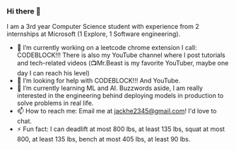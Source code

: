 ### Hi there 👋

I am a 3rd year Computer Science student with experience from 2 internships at Microsoft (1 Explore, 1 Software engineering).

- 🔭 I’m currently working on a leetcode chrome extension I call: CODEBLOCK!!! There is also my YouTube channel where I post tutorials and tech-related videos (📺Mr.Beast is my favorite YouTuber, maybe one day I can reach his level)
- 🤔 I’m looking for help with CODEBLOCK!!! And YouTube. 
- 🌱 I’m currently learning ML and AI. Buzzwords aside, I am really interested in the engineering behind deploying models in production to solve problems in real life. 
- 📫 How to reach me: Email me at jackhe2345@gmail.com! I'd love to chat.
- ⚡ Fun fact: I can deadlift at most 800 lbs, at least 135 lbs, squat at most 800, at least 135 lbs, bench at most 405 lbs, at least 90 lbs.
<!--
**ProjectsByJackHe/ProjectsByJackHe** is a ✨ _special_ ✨ repository because its `README.md` (this file) appears on your GitHub profile.

Here are some ideas to get you started:

- 🔭 I’m currently working on ...
- 🌱 I’m currently learning ...
- 👯 I’m looking to collaborate on ...
- 🤔 I’m looking for help with ...
- 💬 Ask me about ...
- 📫 How to reach me: ...
- 😄 Pronouns: ...
- ⚡ Fun fact: ...
-->
